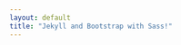 ```yaml
---
layout: default
title: "Jekyll and Bootstrap with Sass!"
---
```

<!-- 
## Welcome to Jekyll and Bootstrap with Sass!

Start developing your Jekyll website.

Lorem ipsum dolor sit amet, consectetur adipisicing elit. 

Laudantium corporis ipsam cumque rerum quas quia neque, dolor vitae laboriosam. -->